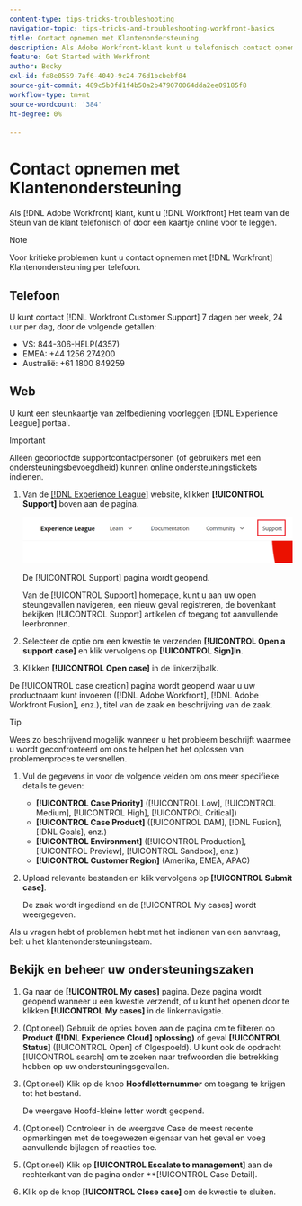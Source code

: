 ```yaml
---
content-type: tips-tricks-troubleshooting
navigation-topic: tips-tricks-and-troubleshooting-workfront-basics
title: Contact opnemen met Klantenondersteuning
description: Als Adobe Workfront-klant kunt u telefonisch contact opnemen met het klantenondersteuningsteam van Workfront of een ticket online verzenden. Dit artikel bevat instructies voor het contact met de klantenondersteuning en voor het bekijken en beheren van uw ondersteuningsgevallen.
feature: Get Started with Workfront
author: Becky
exl-id: fa8e0559-7af6-4049-9c24-76d1bcbebf84
source-git-commit: 489c5b0fd1f4b50a2b479070064dda2ee09185f8
workflow-type: tm+mt
source-wordcount: '384'
ht-degree: 0%

---
```


# Contact opnemen met Klantenondersteuning

<!--
<p>(We need to keep this as a standalone article. It is linked in multiple articles and FAQs.)</p>
-->

Als [!DNL Adobe Workfront] klant, kunt u [!DNL Workfront] Het team van de Steun van de klant telefonisch of door een kaartje online voor te leggen.

>[!NOTE]
>
>Voor kritieke problemen kunt u contact opnemen met [!DNL Workfront] Klantenondersteuning per telefoon.

## Telefoon

U kunt contact [!DNL Workfront Customer Support] 7 dagen per week, 24 uur per dag, door de volgende getallen:

* VS: 844-306-HELP(4357)
* EMEA: +44 1256 274200
* Australië: +61 1800 849259

## Web

U kunt een steunkaartje van zelfbediening voorleggen [!DNL Experience League] portaal.

>[!IMPORTANT]
>
>Alleen geoorloofde supportcontactpersonen (of gebruikers met een ondersteuningsbevoegdheid) kunnen online ondersteuningstickets indienen.


1. Van de [[!DNL Experience League]](https://experienceleague.adobe.com) website, klikken **[!UICONTROL Support]**  boven aan de pagina.

   ![](assets/experience-league-top-navigation-with-support-highlighted.png)

   De [!UICONTROL Support] pagina wordt geopend.

   Van de [!UICONTROL Support] homepage, kunt u aan uw open steungevallen navigeren, een nieuw geval registreren, de bovenkant bekijken [!UICONTROL Support] artikelen of toegang tot aanvullende leerbronnen.

1. Selecteer de optie om een kwestie te verzenden **[!UICONTROL Open a support case]** en klik vervolgens op **[!UICONTROL Sign]In**.

1. Klikken **[!UICONTROL Open case]** in de linkerzijbalk.

<!--
   ![](assets/left-nav-bar-for-exl-support-portal.png)
-->

De [!UICONTROL case creation] pagina wordt geopend waar u uw productnaam kunt invoeren ([!DNL Adobe Workfront], [!DNL Adobe Workfront Fusion], enz.), titel van de zaak en beschrijving van de zaak.

>[!TIP]
>
>Wees zo beschrijvend mogelijk wanneer u het probleem beschrijft waarmee u wordt geconfronteerd om ons te helpen het het oplossen van problemenproces te versnellen.


1. Vul de gegevens in voor de volgende velden om ons meer specifieke details te geven:

   * **[!UICONTROL Case Priority]** ([!UICONTROL Low], [!UICONTROL Medium], [!UICONTROL High], [!UICONTROL Critical])
   * **[!UICONTROL Case Product]** ([!UICONTROL DAM], [!DNL Fusion], [!DNL Goals], enz.)
   * **[!UICONTROL Environment]** ([!UICONTROL Production], [!UICONTROL Preview], [!UICONTROL Sandbox], enz.)
   * **[!UICONTROL Customer Region]** (Amerika, EMEA, APAC)

1. Upload relevante bestanden en klik vervolgens op **[!UICONTROL Submit case]**.

   De zaak wordt ingediend en de [!UICONTROL My cases] wordt weergegeven.

   <!--
   [](assets/all-cases-list-exl-support-portal.png)
   -->

Als u vragen hebt of problemen hebt met het indienen van een aanvraag, belt u het klantenondersteuningsteam.


## Bekijk en beheer uw ondersteuningszaken

1. Ga naar de **[!UICONTROL My cases]** pagina. Deze pagina wordt geopend wanneer u een kwestie verzendt, of u kunt het openen door te klikken **[!UICONTROL My cases]** in de linkernavigatie.

1. (Optioneel) Gebruik de opties boven aan de pagina om te filteren op **Product ([!DNL Experience Cloud] oplossing)** of geval **[!UICONTROL Status]** ([!UICONTROL Open] of Clgespoeld). U kunt ook de opdracht [!UICONTROL search] om te zoeken naar trefwoorden die betrekking hebben op uw ondersteuningsgevallen.

1. (Optioneel) Klik op de knop **Hoofdletternummer** om toegang te krijgen tot het bestand.

   De weergave Hoofd-kleine letter wordt geopend.

1. (Optioneel) Controleer in de weergave Case de meest recente opmerkingen met de toegewezen eigenaar van het geval en voeg aanvullende bijlagen of reacties toe.

1. (Optioneel) Klik op **[!UICONTROL Escalate to management]** aan de rechterkant van de pagina onder **[!UICONTROL Case Detail].

1. Klik op de knop **[!UICONTROL Close case]** om de kwestie te sluiten.


<!--drafted: I took the information above from this blog post by Jon Chen (on September 13, 2022): https://experienceleaguecommunities.adobe.com/t5/workfront-blogs/how-to-submit-a-support-ticket-on-experience-league/ba-p/461737)

- this is the information that was there before - pointing to WorkfrontOne: 

If you are logged in as an Authorized Support Contact, you can contact Workfront Customer Support through the Workfront One site and create a case, formally called a ticket.

1. Log in to [**one.workfront.com**](https://one.workfront.com/) as an Authorized Support Contact.
1. On the **Home** page, click **Support**.

   ![](assets/supporthome-350x138.png)

   The Customer Support page displays.

   >[!NOTE]
   >
   >If you don't see the Support option on the Home page, you are not an Authorized Support Contact. Your Workfront administrator can contact Workfront Customer Support and request you be added an Authorized Support Contact. If you are the only Workfront administrator for your organization, contact the Workfront Support team by phone.

1. Complete the fields in the **Create a Support Case** form. All fields are required.  

   <table style="table-layout:auto">
    <tr>
        <td><strong>Subject</strong></td>
        <td>Type a brief question or explanation of the issue you are experiencing.</td>
    </tr>
    <tr>
        <td><strong>Description</strong></td>
        <td>Type a detailed description of the issue. Include as much information as possible.</td>
    </tr>
    <tr>
        <td><strong>Priority</strong></td>
        <td> </td>
    </tr>
    <tr>
        <td><strong>Case Product</strong></td>
        <td>Select the product in which you are experiencing the issue. If the issue is not related to a specific product, select None.</td>
    </tr>
    <tr>
        <td><strong>Product Area</strong></td>
        <td>Select the area of the product that best relates to the issue. If the related area is not listed in the drop-down menu, select Not Listed.</td>
    </tr>
    <tr>
        <td><strong>Environment</strong></td>
        <td>Select the environment in which the issue occurs. If you are seeing the issue in both the Production and Sandbox environments, please select Production.</td>
    </tr>
    <tr>
        <td><strong>Customer Region</strong></td>
        <td> </td>
    </tr>
   </table>

1. (Optional) Attach a file, such as an image or video file.

   1. At the bottom of the form, click **Upload File**.
   1. Click **Upload File**, then browse for and select the desired file.

      ![](assets/supportselectfile-350x368.png)

   1. Click **Done** to upload the file to the case.

1. Click **Submit** to submit the case to Workfront Customer Support.

-->


